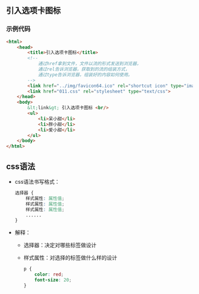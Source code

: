 ## 引入选项卡图标

### 示例代码

```html
<html>
    <head>
        <title>引入选项卡图标</title>
        <!--
            通过href拿到文件，文件以流的形式发送到浏览器，
            通过rel告诉浏览器，获取到的流的组装方式，
            通过type告诉浏览器，组装好的内容如何使用。 
        -->
        <link href="../img/favicon64.ico" rel="shortcut icon" type="images/x-icon" />
        <link href="011.css" rel="stylesheet" type="text/css">
    </head>
    <body>
        &lt;link&gt; 引入选项卡图标 <br/>
        <ul>
            <li>呆小甜</li>
            <li>胖小甜</li>
            <li>爱小甜</li>
        </ul>
    </body>
</html>
```

## css语法

- css语法书写格式：

  ```css
  选择器 {
      样式属性: 属性值;
      样式属性: 属性值;
      样式属性: 属性值;
      ......
  }
  ```

- 解释：

  - 选择器：决定对哪些标签做设计

  - 样式属性：对选择的标签做什么样的设计

    ```css
    p {
    	color: red;
    	font-size: 20;
    }
    ```
